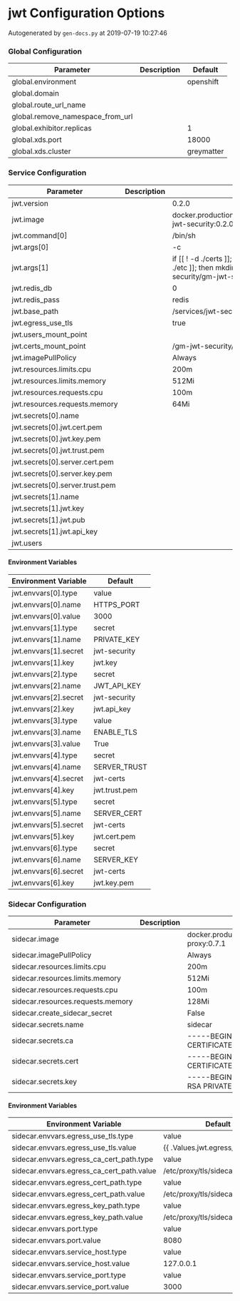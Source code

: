 # jwt Configuration Options

Autogenerated by `gen-docs.py` at 2019-07-19 10:27:46

### Global Configuration

|           Parameter            |Description| Default  |
|--------------------------------|-----------|----------|
|global.environment              |           |openshift |
|global.domain                   |           |          |
|global.route_url_name           |           |          |
|global.remove_namespace_from_url|           |          |
|global.exhibitor.replicas       |           |         1|
|global.xds.port                 |           |     18000|
|global.xds.cluster              |           |greymatter|

### Service Configuration

|           Parameter           |Description|                                                               Default                                                                |
|-------------------------------|-----------|--------------------------------------------------------------------------------------------------------------------------------------|
|jwt.version                    |           |0.2.0                                                                                                                                 |
|jwt.image                      |           |docker.production.deciphernow.com/deciphernow/gm-jwt-security:0.2.0                                                                   |
|jwt.command[0]                 |           |/bin/sh                                                                                                                               |
|jwt.args[0]                    |           |-c                                                                                                                                    |
|jwt.args[1]                    |           |if [[ ! -d ./certs ]]; then mkdir -p ./certs; fi && if [[ ! -d ./etc ]]; then mkdir -p ./certs; fi && /gm-jwt-security/gm-jwt-security|
|jwt.redis_db                   |           |0                                                                                                                                     |
|jwt.redis_pass                 |           |redis                                                                                                                                 |
|jwt.base_path                  |           |/services/jwt-security/0.2.0                                                                                                          |
|jwt.egress_use_tls             |           |true                                                                                                                                  |
|jwt.users_mount_point          |           |                                                                                                                                      |
|jwt.certs_mount_point          |           |/gm-jwt-security/certs                                                                                                                |
|jwt.imagePullPolicy            |           |Always                                                                                                                                |
|jwt.resources.limits.cpu       |           |200m                                                                                                                                  |
|jwt.resources.limits.memory    |           |512Mi                                                                                                                                 |
|jwt.resources.requests.cpu     |           |100m                                                                                                                                  |
|jwt.resources.requests.memory  |           |64Mi                                                                                                                                  |
|jwt.secrets[0].name            |           |                                                                                                                                      |
|jwt.secrets[0].jwt.cert.pem    |           |                                                                                                                                      |
|jwt.secrets[0].jwt.key.pem     |           |                                                                                                                                      |
|jwt.secrets[0].jwt.trust.pem   |           |                                                                                                                                      |
|jwt.secrets[0].server.cert.pem |           |                                                                                                                                      |
|jwt.secrets[0].server.key.pem  |           |                                                                                                                                      |
|jwt.secrets[0].server.trust.pem|           |                                                                                                                                      |
|jwt.secrets[1].name            |           |                                                                                                                                      |
|jwt.secrets[1].jwt.key         |           |                                                                                                                                      |
|jwt.secrets[1].jwt.pub         |           |                                                                                                                                      |
|jwt.secrets[1].jwt.api_key     |           |                                                                                                                                      |
|jwt.users                      |           |                                                                                                                                      |

#### Environment Variables

|Environment Variable |   Default   |
|---------------------|-------------|
|jwt.envvars[0].type  |value        |
|jwt.envvars[0].name  |HTTPS_PORT   |
|jwt.envvars[0].value |3000         |
|jwt.envvars[1].type  |secret       |
|jwt.envvars[1].name  |PRIVATE_KEY  |
|jwt.envvars[1].secret|jwt-security |
|jwt.envvars[1].key   |jwt.key      |
|jwt.envvars[2].type  |secret       |
|jwt.envvars[2].name  |JWT_API_KEY  |
|jwt.envvars[2].secret|jwt-security |
|jwt.envvars[2].key   |jwt.api_key  |
|jwt.envvars[3].type  |value        |
|jwt.envvars[3].name  |ENABLE_TLS   |
|jwt.envvars[3].value |True         |
|jwt.envvars[4].type  |secret       |
|jwt.envvars[4].name  |SERVER_TRUST |
|jwt.envvars[4].secret|jwt-certs    |
|jwt.envvars[4].key   |jwt.trust.pem|
|jwt.envvars[5].type  |secret       |
|jwt.envvars[5].name  |SERVER_CERT  |
|jwt.envvars[5].secret|jwt-certs    |
|jwt.envvars[5].key   |jwt.cert.pem |
|jwt.envvars[6].type  |secret       |
|jwt.envvars[6].name  |SERVER_KEY   |
|jwt.envvars[6].secret|jwt-certs    |
|jwt.envvars[6].key   |jwt.key.pem  |

### Sidecar Configuration

|            Parameter            |Description|                             Default                             |
|---------------------------------|-----------|-----------------------------------------------------------------|
|sidecar.image                    |           |docker.production.deciphernow.com/deciphernow/gm-proxy:0.7.1     |
|sidecar.imagePullPolicy          |           |Always                                                           |
|sidecar.resources.limits.cpu     |           |200m                                                             |
|sidecar.resources.limits.memory  |           |512Mi                                                            |
|sidecar.resources.requests.cpu   |           |100m                                                             |
|sidecar.resources.requests.memory|           |128Mi                                                            |
|sidecar.create_sidecar_secret    |           |False                                                            |
|sidecar.secrets.name             |           |sidecar                                                          |
|sidecar.secrets.ca               |           |-----BEGIN CERTIFICATE----- ... -----END CERTIFICATE-----        |
|sidecar.secrets.cert             |           |-----BEGIN CERTIFICATE----- ... -----END CERTIFICATE-----        |
|sidecar.secrets.key              |           |-----BEGIN RSA PRIVATE KEY----- ... -----END RSA PRIVATE KEY-----|

#### Environment Variables

|          Environment Variable           |             Default             |
|-----------------------------------------|---------------------------------|
|sidecar.envvars.egress_use_tls.type      |value                            |
|sidecar.envvars.egress_use_tls.value     |{{ .Values.jwt.egress_use_tls }} |
|sidecar.envvars.egress_ca_cert_path.type |value                            |
|sidecar.envvars.egress_ca_cert_path.value|/etc/proxy/tls/sidecar/ca.crt    |
|sidecar.envvars.egress_cert_path.type    |value                            |
|sidecar.envvars.egress_cert_path.value   |/etc/proxy/tls/sidecar/server.crt|
|sidecar.envvars.egress_key_path.type     |value                            |
|sidecar.envvars.egress_key_path.value    |/etc/proxy/tls/sidecar/server.key|
|sidecar.envvars.port.type                |value                            |
|sidecar.envvars.port.value               |8080                             |
|sidecar.envvars.service_host.type        |value                            |
|sidecar.envvars.service_host.value       |127.0.0.1                        |
|sidecar.envvars.service_port.type        |value                            |
|sidecar.envvars.service_port.value       |3000                             |

